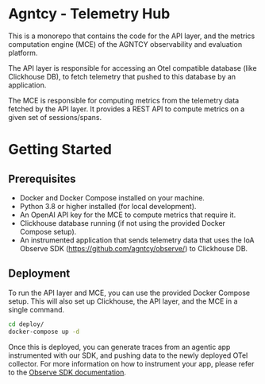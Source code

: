# Agntcy - Telemetry Hub

This is a monorepo that contains the code for the API layer, and the metrics computation engine (MCE) of the AGNTCY observability and evaluation platform.


The API layer is responsible for accessing an Otel compatible database (like Clickhouse DB), to fetch telemetry that pushed to this database by an application.

The MCE is responsible for computing metrics from the telemetry data fetched by the API layer. It provides a REST API to compute metrics on a given set of sessions/spans.

# Getting Started

## Prerequisites

- Docker and Docker Compose installed on your machine.
- Python 3.8 or higher installed (for local development).
- An OpenAI API key for the MCE to compute metrics that require it.
- Clickhouse database running (if not using the provided Docker Compose setup).
- An instrumented application that sends telemetry data that uses the IoA Observe SDK (https://github.com/agntcy/observe/) to Clickhouse DB.

## Deployment

To run the API layer and MCE, you can use the provided Docker Compose setup. This will also set up Clickhouse, the API layer, and the MCE in a single command.

```bash
cd deploy/
docker-compose up -d
```

Once this is deployed, you can generate traces from an agentic app instrumented with our SDK, and pushing data to the newly deployed OTel collector. For more information on how to instrument your app, please refer to the [Observe SDK documentation](https://github.com/agntcy/observe/).
